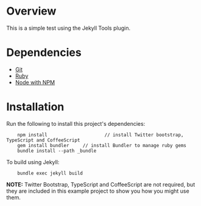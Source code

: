 # Overview

This is a simple test using the Jekyll Tools plugin.


# Dependencies

- [Git](http://git-scm.com/)
- [Ruby](http://www.ruby-lang.org/)
- [Node with NPM](http://nodejs.org/)


# Installation

Run the following to install this project's dependencies:

		npm install 					// install Twitter bootstrap, TypeScript and CoffeeScript
		gem install bundler 	// install Bundler to manage ruby gems
		bundle install --path _bundle

To build using Jekyll:

		bundle exec jekyll build


**NOTE:** Twitter Bootstrap, TypeScript and CoffeeScript are not required, 
but they are included in this example project to show you how you might use them.